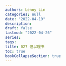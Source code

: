 ```yaml
---
authors: Lenny Lin
categories: null
date: "2022-04-19"
description: 
draft: false
lastmod: "2022-04-26"
series:
tags: 
title: 027 但以理书
toc: true
bookCollapseSection: true
---
```






